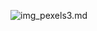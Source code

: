 ![img_pexels3.md](https://images.pexels.com/photos/699413/pexels-photo-699413.jpeg?cs=srgb&dl=blurred-background-close-up-country-699413.jpg&fm=jpg)